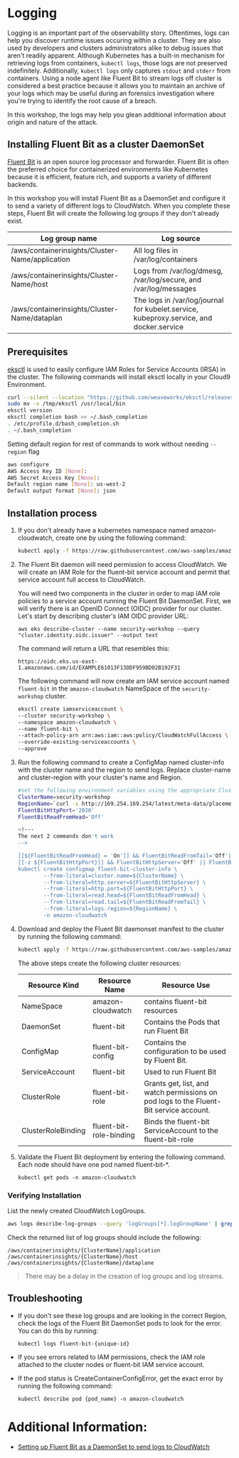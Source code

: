 # Logging
Logging is an important part of the observability story. Oftentimes, logs can help you discover runtime issues occuring within a cluster. They are also used by developers and clusters administrators alike to debug issues that aren't readily apparent. Although Kubernetes has a built-in mechanism for retrieving logs from containers, `kubectl logs`, those logs are not preserved indefinitely. Additionally, `kubectl logs` only captures `stdout` and `stderr` from containers. Using a node agent like Fluent Bit to stream logs off cluster is considered a best practice because it allows you to maintain an archive of your logs which may be useful during an forensics investigation where you're trying to identify the root cause of a breach. 

In this workshop, the logs may help you glean additional information about origin and nature of the attack. 

## Installing Fluent Bit as a cluster DaemonSet
[Fluent Bit](https://fluentbit.io/ "Fluent Bit Project") is an open source log processor and forwarder. Fluent Bit is often the preferred choice for containerized environments like Kubernetes because it is efficient, feature rich, and supports a variety of different backends. 

In this workshop you will install Fluent Bit as a DaemonSet and configure it to send a variety of different logs to CloudWatch. When you complete these steps, Fluent Bit will create the following log groups if they don't already exist.

| Log group name                                  | Log source                                                                              |
| ----------------------------------------------- | --------------------------------------------------------------------------------------- |
| /aws/containerinsights/Cluster-Name/application | All log files in /var/log/containers                                                    |
| /aws/containerinsights/Cluster-Name/host        | Logs from /var/log/dmesg, /var/log/secure, and /var/log/messages                        |
| /aws/containerinsights/Cluster-Name/dataplan    | The logs in /var/log/journal for kubelet.service, kubeproxy.service, and docker.service |

## Prerequisites
[eksctl](https://docs.aws.amazon.com/eks/latest/userguide/eksctl.html) is used to easily configure IAM Roles for Service Accounts (IRSA) in the cluster. The following commands will install eksctl locally in your Cloud9 Environment.

```bash
curl --silent --location "https://github.com/weaveworks/eksctl/releases/latest/download/eksctl_$(uname -s)_amd64.tar.gz" | tar xz -C /tmp
sudo mv -v /tmp/eksctl /usr/local/bin
eksctl version
eksctl completion bash >> ~/.bash_completion
. /etc/profile.d/bash_completion.sh
. ~/.bash_completion
```

Setting default region for rest of commands to work without needing `--region` flag 

```bash
aws configure
AWS Access Key ID [None]: 
AWS Secret Access Key [None]: 
Default region name [None]: us-west-2
Default output format [None]: json
```

## Installation process
1. If you don't already have a kubernetes namespace named amazon-cloudwatch, create one by using the following command:

    ```bash
    kubectl apply -f https://raw.githubusercontent.com/aws-samples/amazon-cloudwatch-container-insights/latest/k8s-deployment-manifest-templates/deployment-mode/daemonset/container-insights-monitoring/cloudwatch-namespace.yaml
    ```

<!--- We do not need this step if we create the OIDC endpoint as part of the bootstrapping process -->

2. The Fluent Bit daemon will need permission to access CloudWatch. We will create an IAM Role for the fluent-bit service account and permit that service account full access to CloudWatch.
    
    You will need two components in the cluster in order to map IAM role policies to a service account running the Fluent Bit DaemonSet. First, we will verify there is an OpenID Connect (OIDC) provider for our cluster. Let's start by describing cluster's IAM OIDC provider URL:
    
    `aws eks describe-cluster --name security-workshop --query "cluster.identity.oidc.issuer" --output text`

    The command will return a URL that resembles this: 
    
    ```
    https://oidc.eks.us-east-1.amazonaws.com/id/EXAMPLE61013F13DDF959BD02B192F31
    ```

    The following command will now create am IAM service account named `fluent-bit` in the `amazon-cloudwatch` NameSpace of the `security-workshop` cluster.
    
    ```bash
    eksctl create iamserviceaccount \
    --cluster security-workshop \
    --namespace amazon-cloudwatch \
    --name fluent-bit \
    --attach-policy-arn arn:aws:iam::aws:policy/CloudWatchFullAccess \
    --override-existing-serviceaccounts \
    --approve
    ```

3. Run the following command to create a ConfigMap named cluster-info with the cluster name and the region to send logs. Replace cluster-name and cluster-region with your cluster's name and Region.

    ```bash
    #set the following environment variables using the appropriate ClusterName and RegionName
    ClusterName=security-workshop
    RegionName=`curl -s http://169.254.169.254/latest/meta-data/placement/region`  
    FluentBitHttpPort='2020'
    FluentBitReadFromHead='Off'
    
    <!--- 
    The next 2 commands don't work 
    -->
    
    [[${FluentBitReadFromHead} = 'On']] && FluentBitReadFromTail='Off'|| FluentBitReadFromTail='On'
    [[-z ${FluentBitHttpPort}]] && FluentBitHttpServer='Off' || FluentBitHttpServer='On'
    kubectl create configmap fluent-bit-cluster-info \
            --from-literal=cluster.name=${ClusterName} \
            --from-literal=http.server=${FluentBitHttpServer} \
            --from-literal=http.port=${FluentBitHttpPort} \
            --from-literal=read.head=${FluentBitReadFromHead} \
            --from-literal=read.tail=${FluentBitReadFromTail} \
            --from-literal=logs.region=${RegionName} \
            -n amazon-cloudwatch
    ```

<!--- Set FluentBitHttpPort to 2020 and FluentBitReadFromHead to On -->

4. Download and deploy the Fluent Bit daemonset manifest to the cluster by running the following command:

    ```bash
    kubectl apply -f https://raw.githubusercontent.com/aws-samples/amazon-cloudwatch-container-insights/latest/k8s-deployment-manifest-templates/deployment-mode/daemonset/container-insights-monitoring/fluent-bit/fluent-bit.yaml
    ```
    
    The above steps create the following cluster resources:

    | Resource Kind      | Resource Name           | Resource Use                                                                           |
    | ------------------ | ----------------------- | -------------------------------------------------------------------------------------- |
    | NameSpace          | amazon-cloudwatch       | contains fluent-bit resources                                                          |
    | DaemonSet          | fluent-bit              | Contains the Pods that run Fluent Bit                                                  |
    | ConfigMap          | fluent-bit-config       | Contains the configuration to be used by Fluent Bit.                                   |
    | ServiceAccount     | fluent-bit              | Used to run Fluent Bit                                                                 |
    | ClusterRole        | fluent-bit-role         | Grants get, list, and watch permissions on pod logs to the Fluent-Bit service account. |
    | ClusterRoleBinding | fluent-bit-role-binding | Binds the fluent-bit ServiceAccount to the fluent-bit-role                             |

5. Validate the Fluent Bit deployment by entering the following command. Each node should have one pod named fluent-bit-\*.

    ```
    kubectl get pods -n amazon-cloudwatch
    ```

### Verifying Installation

List the newly created CloudWatch LogGroups.

```bash
aws logs describe-log-groups --query 'logGroups[*].logGroupName' | grep "container"
```

Check the returned list of log groups should include the following:

```
/aws/containerinsights/{ClusterName}/application
/aws/containerinsights/{ClusterName}/host
/aws/containerinsights/{ClusterName}/dataplane
```

> There may be a delay in the creation of log groups and log streams.

## Troubleshooting

- If you don't see these log groups and are looking in the correct Region, check the logs of the Fluent Bit DaemonSet pods to look for the error. You can do this by running: 

    ```
    kubectl logs fluent-bit-{unique-id}
    ```

- If you see errors related to IAM permissions, check the IAM role attached to the cluster nodes or fluent-bit IAM service account.

- If the pod status is CreateContainerConfigError, get the exact error by running the following command:

    ```
    kubectl describe pod {pod_name} -n amazon-cloudwatch
    ```

# Additional Information:

- [Setting up Fluent Bit as a DaemonSet to send logs to CloudWatch](https://docs.aws.amazon.com/AmazonCloudWatch/latest/monitoring/Container-Insights-setup-logs-FluentBit.html)
